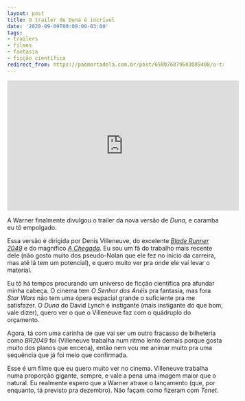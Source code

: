 ```yaml
---
layout: post
title: O trailer de Duna é incrível
date: '2020-09-09T00:00:00-03:00'
tags:
- trailers
- filmes
- fantasia
- ficção científica
redirect_from: https://paomortadela.com.br/post/658076879603089408/o-trailer-de-duna-%C3%A9-incr%C3%ADvel
---
```

<iframe id="youtube_iframe" src="https://www.youtube.com/embed/n9xhJrPXop4?feature=oembed&amp;enablejsapi=1&amp;origin=https://safe.txmblr.com&amp;wmode=opaque" allow="accelerometer; autoplay; clipboard-write; encrypted-media; gyroscope; picture-in-picture" allowfullscreen="" width="540" height="303" frameborder="0"></iframe>

A Warner finalmente divulgou o trailer da nova versão de _Duna_, e caramba eu tô empolgado.

Essa versão é dirigida por Denis Villeneuve, do excelente _[Blade Runner 2049](https://paomortadela.com.br/post/658060025568378880)_ e do magnífico _[A Chegada](https://paomortadela.com.br/post/658040412835119104/)_. Eu sou um fã do trabalho mais recente dele (não gosto muito dos pseudo-Nolan que ele fez no início da carreira, mas até lá tem um potencial), e quero muito ver pra onde ele vai levar o material.

Eu tô há tempos procurando um universo de ficção científica pra afundar minha cabeça. O cinema tem _O Senhor dos Anéis_ pra fantasia, mas fora _Star Wars_ não tem uma ópera espacial grande o suficiente pra me satisfazer. O _Duna_ do David Lynch é instigante (mais instigante do que bom, vale dizer), quero ver o que o Villeneuve faz com o quádruplo do orçamento.

Agora, tá com uma carinha de que vai ser um outro fracasso de bilheteria como _BR2049_ foi (Villeneuve trabalha num ritmo lento demais porque gosta muito dos planos que encena), então nem vou me animar muito pra uma sequência que já foi meio que confirmada.

Esse é um filme que eu quero muito ver no cinema. Villeneuve trabalha numa proporção gigante, sempre, e vale a pena uma imagem maior que o natural. Eu realmente espero que a Warner atrase o lançamento (que, por enquanto, tá previsto pra dezembro). Não façam como fizeram com _Tenet_.

